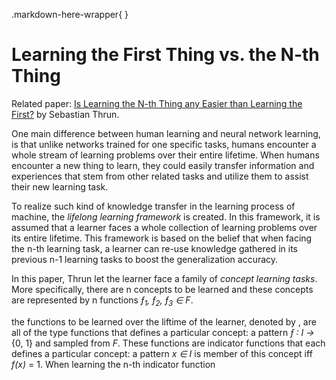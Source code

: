 .markdown-here-wrapper{
}
# Learning the First Thing vs. the N-th Thing

Related paper: [Is Learning the N-th Thing any Easier than Learning the First?][Thrun] by Sebastian Thrun.

One main difference between human learning and neural network learning, is that unlike networks trained for one specific tasks, humans encounter a whole stream of learning problems over their entire lifetime. When humans encounter a new thing to learn, they could easily transfer information and experiences that stem from other related tasks and utilize them to assist their new learning task. 

To realize such kind of knowledge transfer in the learning process of machine, the *lifelong learning framework* is created. In this framework, it is assumed that a learner faces a whole collection of learning problems over its entire lifetime. This framework is based on the belief that when facing the n-th learning task, a learner can re-use knowledge gathered in its previous n-1 learning tasks to boost the generalization accuracy.

In this paper, Thrun let the learner face a family of *concept learning tasks*. More specifically, there are n concepts to be learned and these concepts are represented by n functions *&fnof;<sub>1</sub>, &fnof;<sub>2</sub>, &fnof;<sub>3</sub> &isin; F*. 

the functions to be learned over the liftime of the learner, denoted by , are all of the type functions that defines a particular concept: a pattern *&fnof; : I &rarr;* {0, 1} and sampled from *F*. These functions are indicator functions that each defines a particular concept: a pattern *x &isin; I* is member of this concept iff *f(x)* = 1. When learning the n-th indicator function 


[Thrun]: <https://papers.nips.cc/paper/1034-is-learning-the-n-th-thing-any-easier-than-learning-the-first.pdf](https://papers.nips.cc/paper/1034-is-learning-the-n-th-thing-any-easier-than-learning-the-first.pdf)>
<!--stackedit_data:
eyJoaXN0b3J5IjpbNDA4NTY3MDU5LDE3Njc5NjQ3OTYsLTEyNT
MzODEwNTksLTE1MDkyMjU2MjUsMTgzNDg1NjM4OV19
-->